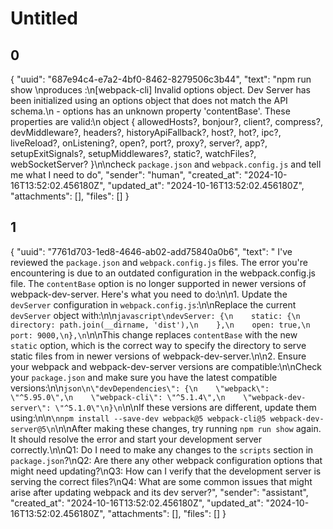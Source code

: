 # Untitled

## 0

{
  "uuid": "687e94c4-e7a2-4bf0-8462-8279506c3b44",
  "text": "npm run show \nproduces :\n[webpack-cli] Invalid options object. Dev Server has been initialized using an options object that does not match the API schema.\n - options has an unknown property 'contentBase'. These properties are valid:\n   object { allowedHosts?, bonjour?, client?, compress?, devMiddleware?, headers?, historyApiFallback?, host?, hot?, ipc?, liveReload?, onListening?, open?, port?, proxy?, server?, app?, setupExitSignals?, setupMiddlewares?, static?, watchFiles?, webSocketServer? }\n\ncheck `package.json` and `webpack.config.js` and tell me what I need to do",
  "sender": "human",
  "created_at": "2024-10-16T13:52:02.456180Z",
  "updated_at": "2024-10-16T13:52:02.456180Z",
  "attachments": [],
  "files": []
}

## 1

{
  "uuid": "7761d703-1ed8-4646-ab02-add75840a0b6",
  "text": " I've reviewed the `package.json` and `webpack.config.js` files. The error you're encountering is due to an outdated configuration in the webpack.config.js file. The `contentBase` option is no longer supported in newer versions of webpack-dev-server. Here's what you need to do:\n\n1. Update the `devServer` configuration in `webpack.config.js`:\n\nReplace the current `devServer` object with:\n\n```javascript\ndevServer: {\n    static: {\n        directory: path.join(__dirname, 'dist'),\n    },\n    open: true,\n    port: 9000,\n},\n```\n\nThis change replaces `contentBase` with the new `static` option, which is the correct way to specify the directory to serve static files from in newer versions of webpack-dev-server.\n\n2. Ensure your webpack and webpack-dev-server versions are compatible:\n\nCheck your `package.json` and make sure you have the latest compatible versions:\n\n```json\n\"devDependencies\": {\n    \"webpack\": \"^5.95.0\",\n    \"webpack-cli\": \"^5.1.4\",\n    \"webpack-dev-server\": \"^5.1.0\"\n}\n```\n\nIf these versions are different, update them using:\n\n```\nnpm install --save-dev webpack@5 webpack-cli@5 webpack-dev-server@5\n```\n\nAfter making these changes, try running `npm run show` again. It should resolve the error and start your development server correctly.\n\nQ1: Do I need to make any changes to the `scripts` section in `package.json`?\nQ2: Are there any other webpack configuration options that might need updating?\nQ3: How can I verify that the development server is serving the correct files?\nQ4: What are some common issues that might arise after updating webpack and its dev server?",
  "sender": "assistant",
  "created_at": "2024-10-16T13:52:02.456180Z",
  "updated_at": "2024-10-16T13:52:02.456180Z",
  "attachments": [],
  "files": []
}
